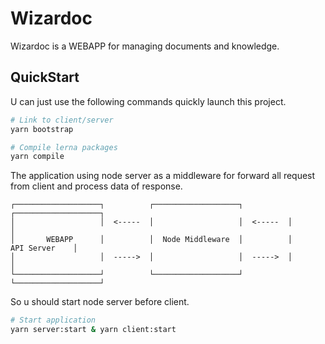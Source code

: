 # Wizardoc

Wizardoc is a WEBAPP for managing documents and knowledge.

## QuickStart

U can just use the following commands quickly launch this project.

```bash
# Link to client/server
yarn bootstrap

# Compile lerna packages
yarn compile
```

The application using node server as a middleware for forward all request from client and process data of response.

```shell
┌───────────────────┐          ┌───────────────────┐          ┌───────────────────┐
│                   │  <-----  │                   │  <-----  │                   │
│       WEBAPP      │          │  Node Middleware  │          │     API Server    │
│                   │  ----->  │                   │  ----->  │                   │
└───────────────────┘          └───────────────────┘          └───────────────────┘
```

So u should start node server before client.

```bash
# Start application
yarn server:start & yarn client:start
```
